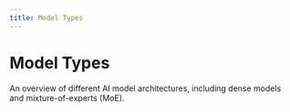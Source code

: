 ```yaml
---
title: Model Types
---
```


# Model Types

An overview of different AI model architectures, including dense models and mixture-of-experts (MoE).